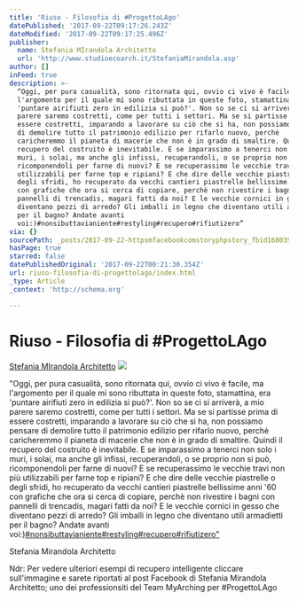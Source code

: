 ```yaml
---
title: 'Riuso - Filosofia di #ProgettoLAgo'
datePublished: '2017-09-22T09:17:26.243Z'
dateModified: '2017-09-22T09:17:25.496Z'
publisher:
  name: Stefania MIrandola Architetto
  url: 'http://www.studioecoarch.it/StefaniaMirandola.asp'
author: []
inFeed: true
description: >-
  “Oggi, per pura casualità, sono ritornata qui, ovvio ci vivo è facile, ma
  l'argomento per il quale mi sono ributtata in queste foto, stamattina, era
  'puntare airifiuti zero in edilizia si può?'. Non so se ci si arriverà, a mio
  parere saremo costretti, come per tutti i settori. Ma se si partisse prima di
  essere costretti, imparando a lavorare su ciò che si ha, non possiamo pensare
  di demolire tutto il patrimonio edilizio per rifarlo nuovo, perchè
  caricheremmo il pianeta di macerie che non è in grado di smaltire. Quindi il
  recupero del costruito è inevitabile. E se imparassimo a tenerci non solo i
  muri, i solai, ma anche gli infissi, recuperandoli, o se proprio non si può,
  ricomponendoli per farne di nuovi? E se recuperassimo le vecchie travi non più
  utilizzabili per farne top e ripiani? E che dire delle vecchie piastrelle o
  degli sfridi, ho recuperato da vecchi cantieri piastrelle bellissime anni '60
  con grafiche che ora si cerca di copiare, perchè non rivestire i bagni con
  pannelli di trencadis, magari fatti da noi? E le vecchie cornici in gesso che
  diventano pezzi di arredo? Gli imballi in legno che diventano utili armadietti
  per il bagno? Andate avanti
  voi:)#nonsibuttavianiente#restyling#recupero#rifiutizero”
via: {}
sourcePath: _posts/2017-09-22-httpsmfacebookcomstoryphpstory_fbid1680355008650837.md
hasPage: true
starred: false
datePublishedOriginal: '2017-09-22T00:21:30.354Z'
url: riuso-filosofia-di-progettolago/index.html
_type: Article
_context: 'http://schema.org'

---
```

# Riuso - Filosofia di \#ProgettoLAgo
[Stefania MIrandola Architetto][0]
![](https://the-grid-user-content.s3-us-west-2.amazonaws.com/27d5eb72-3aeb-4ad9-8977-2dec19394369.jpg)

"Oggi, per pura casualità, sono ritornata qui, ovvio ci vivo è facile, ma l'argomento per il quale mi sono ributtata in queste foto, stamattina, era 'puntare airifiuti zero in edilizia si può?'. Non so se ci si arriverà, a mio parere saremo costretti, come per tutti i settori. Ma se si partisse prima di essere costretti, imparando a lavorare su ciò che si ha, non possiamo pensare di demolire tutto il patrimonio edilizio per rifarlo nuovo, perchè caricheremmo il pianeta di macerie che non è in grado di smaltire. Quindi il recupero del costruito è inevitabile. E se imparassimo a tenerci non solo i muri, i solai, ma anche gli infissi, recuperandoli, o se proprio non si può, ricomponendoli per farne di nuovi? E se recuperassimo le vecchie travi non più utilizzabili per farne top e ripiani? E che dire delle vecchie piastrelle o degli sfridi, ho recuperato da vecchi cantieri piastrelle bellissime anni '60 con grafiche che ora si cerca di copiare, perchè non rivestire i bagni con pannelli di trencadis, magari fatti da noi? E le vecchie cornici in gesso che diventano pezzi di arredo? Gli imballi in legno che diventano utili armadietti per il bagno? Andate avanti voi:)[\#nonsibuttavianiente][1][\#restyling][2][\#recupero][3][\#rifiutizero"][4]

Stefania Mirandola Architetto

Ndr: Per vedere ulteriori esempi di recupero intelligente cliccare sull'immagine e sarete riportati al post Facebook di Stefania Mirandola Architetto; uno dei professionsiti del Team MyArching per \#ProgettoLAgo

[0]: https://www.linkedin.com/in/stefania-mirandola-52905a17/
[1]: https://www.facebook.com/hashtag/nonsibuttavianiente?source=feed_text&story_id=1680355008650837
[2]: https://www.facebook.com/hashtag/restyling?source=feed_text&story_id=1680355008650837
[3]: https://www.facebook.com/hashtag/recupero?source=feed_text&story_id=1680355008650837
[4]: https://www.facebook.com/hashtag/rifiutizero?source=feed_text&story_id=1680355008650837